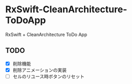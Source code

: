 # RxSwift-CleanArchitecture-ToDoApp
RxSwift + CleanArchitecture ToDo App

## TODO  
- [x] 削除機能  
- [x] 削除アニメーションの実装  
- [ ] セルのリユース時ボタンのリセット

